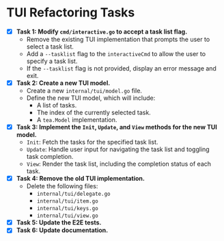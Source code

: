 # TUI Refactoring Tasks

- [x] **Task 1: Modify `cmd/interactive.go` to accept a task list flag.**
    - Remove the existing TUI implementation that prompts the user to select a task list.
    - Add a `--tasklist` flag to the `interactiveCmd` to allow the user to specify a task list.
    - If the `--tasklist` flag is not provided, display an error message and exit.
- [x] **Task 2: Create a new TUI model.**
    - Create a new `internal/tui/model.go` file.
    - Define the new TUI model, which will include:
        - A list of tasks.
        - The index of the currently selected task.
        - A `tea.Model` implementation.
- [x] **Task 3: Implement the `Init`, `Update`, and `View` methods for the new TUI model.**
    - `Init`: Fetch the tasks for the specified task list.
    - `Update`: Handle user input for navigating the task list and toggling task completion.
    - `View`: Render the task list, including the completion status of each task.
- [x] **Task 4: Remove the old TUI implementation.**
    - Delete the following files:
        - `internal/tui/delegate.go`
        - `internal/tui/item.go`
        - `internal/tui/keys.go`
        - `internal/tui/view.go`
- [x] **Task 5: Update the E2E tests.**
- [x] **Task 6: Update documentation.**
